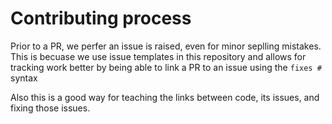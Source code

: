 # Contributing process

Prior to a PR, we perfer an issue is raised, even for minor seplling mistakes.
This is becuase we use issue templates in this repository and allows for tracking work better by being able to link a PR to an issue using the `fixes #` syntax

Also this is a good way for teaching the links between code, its issues, and fixing those issues.

